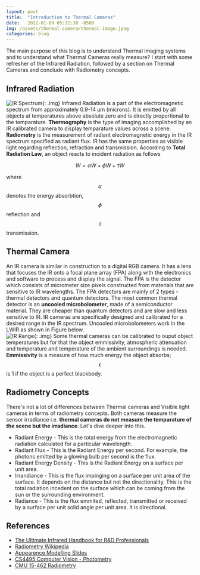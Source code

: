 ```yaml
---
layout: post
title:  "Introduction to Thermal Cameras"
date:   2022-01-08 05:32:38 -0500
img: /assets/thermal-camera/thermal-image.jpeg
categories: blog
---
```

The main purpose of this blog is to understand Thermal imaging systems and to understand what Thermal Cameras really measure? I start with some refresher of the Infrared Radiation, followed by a section on Thermal Cameras and conclude with Radiometry concepts.
## Infrared Radiation
![IR Spectrum](/assets/thermal-camera/IR%20Spectrum.jpeg){: .img}
Infrared Radiation is a part of the electromagnetic spectrum from approximately 0.9-14 µm (microns). It is emitted by all objects at temperatures above absolute zero and is directly proportional to the temparature. **Thermography** is the type of imaging accomplished by an IR calibrated camera to display temparature values across a scene. **Radiometry** is the measurement of radiant electromagnetic energy in the IR spectrum specified as radiant flux. IR has the same properties as visible light regarding reflection, refraction and transmission. According to **Total Radiation Law**, an object reacts to incident radiation as follows  

$$
    W = \alpha W + \phi W + \tau W
$$

where $$\alpha$$ denotes the energy absorbtion, $$\phi$$ reflection and $$\tau$$ transmission.

## Thermal Camera
An IR camera is similar in construction to a digital RGB camera. It has a lens that focuses the IR onto a focal plane array (FPA) along with the electronics and software to process and display the signal. The FPA is the detector which consists of micrometer size pixels constructed from materials that are sensitive to IR wavelengths. The FPA detectors are mainly of 2 types - thermal detectors and quantum detectors. The most common thermal detector is an **uncooled microbolometer**, made of a semiconductor material. They are cheaper than quantum detectors and are slow and less sensitive to IR. IR cameras are specifically designed and calibrated for a desired range in the IR spectrum. Uncooled microbolometers work in the LWIR as shown in Figure below.  
![IR Range](/assets/thermal-camera/IR%20range.png){: .img}
Some thermal cameras can be calibrated to ouput object temperatures but for that the object emmissivity, atmospheric attenuation and temperature and temperature of the ambient surroundings is needed. **Emmissivity** is a measure of how much energy the object absorbs; $$\epsilon$$ is 1 if the object is a perfect blackbody.

## Radiometry Concepts
There's not a lot of differences between Thermal cameras and Visible light cameras in terms of radiometry concepts. Both cameras measure the sensor irradiance i.e. **thermal cameras do not measure the temparature of the scene but the irradiance**. Let's dive deeper into this.  

* Radiant Energy - This is the total energy from the electromagnetic radiation calculated for a particular wavelength. 
* Radiant Flux -  This is the Radiant Energy per second. For example, the photons emitted by a glowing bulb per second is the flux.
* Radiant Energy Density - This is the Radiant Energy on a surface per unit area. 
* Irrandiance - This is the flux impinging on a surface per unit area of the surface. It depends on the distance but not the directionality. This is the total radiation incedent on the surface which can be coming from the sun or the surrounding environment. 
* Radiance - This is the flux emmited, reflected, transmitted or received by a surface per unit solid angle per unit area. It is directional.

## References
* [The Ultimate Infrared Handbook for R&D Professionals](https://www.flirmedia.com/MMC/THG/Brochures/T559243/T559243_EN.pdf)
* [Radiometry Wikipedia](https://en.wikipedia.org/wiki/Radiometry)
* [Appearence Modelling Slides](http://www.cs.cmu.edu/afs/cs/academic/class/16823-s16/)
* [CS4495 Computer Vision - Photometry](https://faculty.cc.gatech.edu/~afb/classes/CS4495-Fall2014/slides/CS4495-Photometry.pdf)
* [CMU 15-462 Radiometry](https://www.youtube.com/watch?v=5lGYm8L_rfo&t=97)